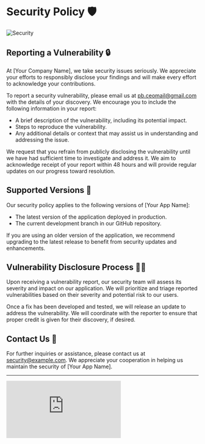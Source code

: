 # Security Policy 🛡️

![Security](https://media.giphy.com/media/3oEduWYlG4WL9NVrfW/giphy.gif)

## Reporting a Vulnerability 🔒

At [Your Company Name], we take security issues seriously. We appreciate your efforts to responsibly disclose your findings and will make every effort to acknowledge your contributions.

To report a security vulnerability, please email us at [pb.ceomail@gmail.com](mailto:pb.ceomail@gmail.com) with the details of your discovery. We encourage you to include the following information in your report:

- A brief description of the vulnerability, including its potential impact.
- Steps to reproduce the vulnerability.
- Any additional details or context that may assist us in understanding and addressing the issue.

We request that you refrain from publicly disclosing the vulnerability until we have had sufficient time to investigate and address it. We aim to acknowledge receipt of your report within 48 hours and will provide regular updates on our progress toward resolution.

## Supported Versions 🚀

Our security policy applies to the following versions of [Your App Name]:

- The latest version of the application deployed in production.
- The current development branch in our GitHub repository.

If you are using an older version of the application, we recommend upgrading to the latest release to benefit from security updates and enhancements.

## Vulnerability Disclosure Process 🕵️‍♂️

Upon receiving a vulnerability report, our security team will assess its severity and impact on our application. We will prioritize and triage reported vulnerabilities based on their severity and potential risk to our users.

Once a fix has been developed and tested, we will release an update to address the vulnerability. We will coordinate with the reporter to ensure that proper credit is given for their discovery, if desired.

## Contact Us 📧

For further inquiries or assistance, please contact us at [security@example.com](mailto:security@example.com). We appreciate your cooperation in helping us maintain the security of [Your App Name].

---

[![GitHub Analytics](https://ga-beacon.appspot.com/UA-123456789-0/github.com/pbhacks/CulturalXchange/README.md?pixel)](https://github.com/igrigorik/ga-beacon)

